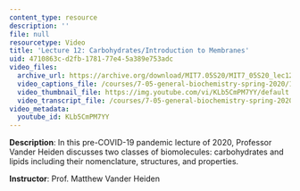 ```yaml
---
content_type: resource
description: ''
file: null
resourcetype: Video
title: 'Lecture 12: Carbohydrates/Introduction to Membranes'
uid: 4710863c-d2fb-1781-77e4-5a389e753adc
video_files:
  archive_url: https://archive.org/download/MIT7.05S20/MIT7_05S20_lec12_300k.mp4
  video_captions_file: /courses/7-05-general-biochemistry-spring-2020/12f219a9411b547185da7b880c7de953_KLb5CmPM7YY.vtt
  video_thumbnail_file: https://img.youtube.com/vi/KLb5CmPM7YY/default.jpg
  video_transcript_file: /courses/7-05-general-biochemistry-spring-2020/6e57362767c076080cf9a747f7f78cd6_KLb5CmPM7YY.pdf
video_metadata:
  youtube_id: KLb5CmPM7YY
---
```


**Description**: In this pre-COVID-19 pandemic lecture of 2020, Professor Vander Heiden discusses two classes of biomolecules: carbohydrates and lipids including their nomenclature, structures, and properties.

**Instructor**: Prof. Matthew Vander Heiden